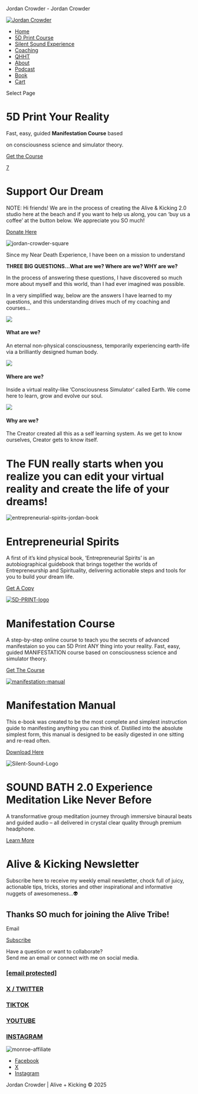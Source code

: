 Jordan Crowder - Jordan Crowder























































 



[![Jordan Crowder](https://digijordan.com/wp-content/uploads/2024/01/jordan-crowder-logo-white.png)](https://digijordan.com/)

* [Home](https://digijordan.com/)
* [5D Print Course](https://stan.store/Jordan_Crowder)
* [Silent Sound Experience](https://digijordan.com/silent-sound-experience/)
* [Coaching](https://digijordan.com/coaching/)
* [QHHT](https://digijordan.com/hypnosis/)
* [About](https://digijordan.com/about/)
* [Podcast](https://rss.com/podcasts/alive-kicking-podcast/)
* [Book](https://www.amazon.com/dp/B0BXMWWB75?ref_=cm_sw_r_cp_ud_dp_XP1Y3C62JB0MH5CB2GN9_1)
* [Cart](https://digijordan.com/cart/)


Select Page

 

5D Print Your Reality
=====================

Fast, easy, guided **Manifestation Course** based

on consciousness science and simulator theory.

[Get the Course](https://stan.store/Jordan_Crowder)

[7](#)

Support Our Dream
=================

NOTE: Hi friends! We are in the process of creating the Alive & Kicking 2.0 studio here at the beach and if you want to help us along, you can ‘buy us a coffee’ at the button below. We appreciate you SO much!

[Donate Here](https://buymeacoffee.com/jordancrowder)

![](https://digijordan.com/wp-content/uploads/2023/09/jordan-crowder-square.jpg "jordan-crowder-square")

Since my Near Death Experience, I have been on a mission to understand

**THREE BIG QUESTIONS…What are we? Where are we? WHY are we?**

In the process of answering these questions, I have discovered so much more about myself and this world, than I had ever imagined was possible.

In a very simplified way, below are the answers I have learned to my questions, and this understanding drives much of my coaching and courses…

![](https://digijordan.com/wp-content/uploads/2024/10/IMG_9210.jpg)

#### What are we?

An eternal non-physical consciousness, temporarily experiencing earth-life via a brilliantly designed human body.

![](https://digijordan.com/wp-content/uploads/2024/10/IMG_9207.jpg)

#### Where are we?

Inside a virtual reality-like ‘Consciousness Simulator’ called Earth. We come here to learn, grow and evolve our soul.

![](https://digijordan.com/wp-content/uploads/2024/10/IMG_9208.jpg)

#### Why are we?

The Creator created all this as a self learning system. As we get to know ourselves, Creator gets to know itself.

The FUN really starts when you realize you can edit your virtual reality and create the life of your dreams!
============================================================================================================

![](https://digijordan.com/wp-content/uploads/2023/09/entrepreneurial-spirits-jordan-book.png "entrepreneurial-spirits-jordan-book")

Entrepreneurial Spirits
=======================

A first of it’s kind physical book, ‘Entrepreneurial Spirits’ is an autobiographical guidebook that brings together the worlds of Entrepreneurship and Spirituality, delivering actionable steps and tools for you to build your dream life.

[Get A Copy](https://www.amazon.com/dp/B0BXMWWB75?ref_=cm_sw_r_cp_ud_dp_XP1Y3C62JB0MH5CB2GN9_1)

[![](https://digijordan.com/wp-content/uploads/2025/02/5D-PRINT-logo-2.png "5D-PRINT-logo")](https://digijordan.com/product/manifestation-manual-digital-download/)

Manifestation Course
====================

A step-by-step online course to teach you the secrets of advanced manifestaion so you can 5D Print ANY thing into your reality. Fast, easy, guided MANIFESTATION course based on consciousness science and simulator theory.

[Get The Course](https://stan.store/Jordan_Crowder)

[![](https://digijordan.com/wp-content/uploads/2024/10/manifestation-manual-2.png "manifestation-manual")](https://digijordan.com/product/manifestation-manual-digital-download/)

Manifestation Manual
====================

This e-book was created to be the most complete and simplest instruction guide to manifesting anything you can think of. Distilled into the absolute simplest form, this manual is designed to be easily digested in one sitting and re-read often.

[Download Here](https://digijordan.com/product/manifestation-manual-digital-download/)

![](https://digijordan.com/wp-content/uploads/2025/02/Silent-Sound-Logo.png "Silent-Sound-Logo")

SOUND BATH 2.0 Experience Meditation Like Never Before
======================================================

A transformative group meditation journey through immersive binaural beats and guided audio – all delivered in crystal clear quality through premium headphone.

[Learn More](https://digijordan.com/silent-sound-experience/)

Alive & Kicking Newsletter
==========================

Subscribe here to receive my weekly email newsletter, chock full of juicy, actionable tips, tricks, stories and other inspirational and informative nuggets of awesomeness…👽

Thanks SO much for joining the Alive Tribe!
-------------------------------------------

Email

[Subscribe](#)

Have a question or want to collaborate?  
Send me an email or connect with me on social media.

### [[email protected]](/cdn-cgi/l/email-protection#593d303e3033362b3d3837193e34383035773a3634)

### [X / TWITTER](https://x.com/digijordan)

### [TIKTOK](https://www.tiktok.com/@imaliveandkicking)

### [YOUTUBE](https://www.youtube.com/@Jordan.Crowder)

### [INSTAGRAM](https://www.instagram.com/jordan.crowder/)

![](https://digijordan.com/wp-content/uploads/2024/08/monroe-affiliate.png "monroe-affiliate")

* [Facebook](https://www.facebook.com/digijordan/)
* [X](https://x.com/digijordan)
* [Instagram](http://www.instagram.com/jordan.crowder)

Jordan Crowder | Alive + Kicking © 2025